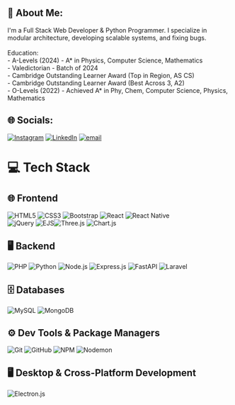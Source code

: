## 💫 About Me:
I'm a Full Stack Web Developer & Python Programmer. I specialize in modular architecture, developing scalable systems, and fixing bugs.<br><br>Education:<br>- A-Levels (2024) - A* in Physics, Computer Science, Mathematics<br>- Valedictorian - Batch of 2024<br>- Cambridge Outstanding Learner Award (Top in Region, AS CS)<br>- Cambridge Outstanding Learner Award (Best Across 3, A2)<br>- O-Levels (2022) - Achieved A* in Phy, Chem, Computer Science, Physics, Mathematics


## 🌐 Socials:
[![Instagram](https://img.shields.io/badge/Instagram-%23E4405F.svg?logo=Instagram&logoColor=white)](https://instagram.com/abdulrysr) [![LinkedIn](https://img.shields.io/badge/LinkedIn-%230077B5.svg?logo=linkedin&logoColor=white)](https://linkedin.com/in/https://www.linkedin.com/in/abdulrehmanyaser/) [![email](https://img.shields.io/badge/Email-D14836?logo=gmail&logoColor=white)](mailto:a.rehman.yaser@gmail.com) 

# 💻 Tech Stack

## 🌐 Frontend
![HTML5](https://img.shields.io/badge/html5-%23E34F26.svg?style=plastic&logo=html5&logoColor=white) ![CSS3](https://img.shields.io/badge/css3-%231572B6.svg?style=plastic&logo=css3&logoColor=white) ![Bootstrap](https://img.shields.io/badge/bootstrap-%238511FA.svg?style=plastic&logo=bootstrap&logoColor=white) ![React](https://img.shields.io/badge/react-%2320232a.svg?style=plastic&logo=react&logoColor=%2361DAFB) ![React Native](https://img.shields.io/badge/react_native-%2320232a.svg?style=plastic&logo=react&logoColor=%2361DAFB)  
![jQuery](https://img.shields.io/badge/jquery-%230769AD.svg?style=plastic&logo=jquery&logoColor=white) ![EJS](https://img.shields.io/badge/ejs-%23B4CA65.svg?style=plastic&logo=ejs&logoColor=black)![Three.js](https://img.shields.io/badge/threejs-black?style=plastic&logo=three.js&logoColor=white) ![Chart.js](https://img.shields.io/badge/chart.js-F5788D.svg?style=plastic&logo=chart.js&logoColor=white)  

## 🖥 Backend
![PHP](https://img.shields.io/badge/php-%23777BB4.svg?style=plastic&logo=php&logoColor=white) ![Python](https://img.shields.io/badge/python-3670A0?style=plastic&logo=python&logoColor=ffdd54) ![Node.js](https://img.shields.io/badge/node.js-6DA55F?style=plastic&logo=node.js&logoColor=white) ![Express.js](https://img.shields.io/badge/express.js-%23404d59.svg?style=plastic&logo=express&logoColor=%2361DAFB) ![FastAPI](https://img.shields.io/badge/FastAPI-005571?style=plastic&logo=fastapi) ![Laravel](https://img.shields.io/badge/laravel-%23FF2D20.svg?style=plastic&logo=laravel&logoColor=white)  

## 🗄️ Databases
![MySQL](https://img.shields.io/badge/mysql-4479A1.svg?style=plastic&logo=mysql&logoColor=white) ![MongoDB](https://img.shields.io/badge/MongoDB-%234ea94b.svg?style=plastic&logo=mongodb&logoColor=white)  

## ⚙️ Dev Tools & Package Managers
![Git](https://img.shields.io/badge/git-%23F05033.svg?style=plastic&logo=git&logoColor=white) ![GitHub](https://img.shields.io/badge/github-%23121011.svg?style=plastic&logo=github&logoColor=white) ![NPM](https://img.shields.io/badge/NPM-%23CB3837.svg?style=plastic&logo=npm&logoColor=white) ![Nodemon](https://img.shields.io/badge/NODEMON-%23323330.svg?style=plastic&logo=nodemon&logoColor=%BBDEAD)  

## 🖥 Desktop & Cross-Platform Development
![Electron.js](https://img.shields.io/badge/Electron-191970?style=plastic&logo=Electron&logoColor=white)  




